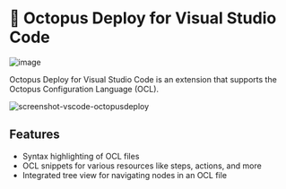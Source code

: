 # :octopus: Octopus Deploy for Visual Studio Code

![image](https://user-images.githubusercontent.com/71493/137660273-0804da96-d744-49c8-a5f6-02b0a7cc5a35.png)

Octopus Deploy for Visual Studio Code is an extension that supports the Octopus Configuration Language (OCL).

![screenshot-vscode-octopusdeploy](https://user-images.githubusercontent.com/71493/138542868-df69dc27-f06a-4124-b58c-3d2eba86dfb1.png)

## Features

- Syntax highlighting of OCL files
- OCL snippets for various resources like steps, actions, and more
- Integrated tree view for navigating nodes in an OCL file
